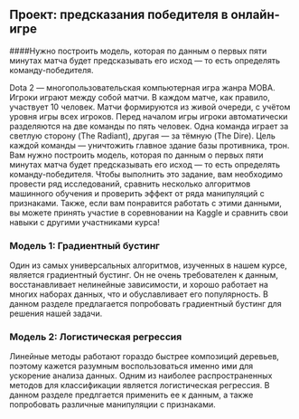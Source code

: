 Проект: предсказания победителя в онлайн-игре
---

####Нужно построить модель, которая по данным о первых пяти минутах матча будет предсказывать его исход — то есть определять команду-победителя.

Dota 2 — многопользовательская компьютерная игра жанра MOBA. Игроки играют между собой матчи. В каждом матче, как правило, участвует 10 человек. Матчи формируются из живой очереди, с учётом уровня игры всех игроков. Перед началом игры игроки автоматически разделяются на две команды по пять человек. Одна команда играет за светлую сторону (The Radiant), другая — за тёмную (The Dire). Цель каждой команды — уничтожить главное здание базы противника, трон.
Вам нужно построить модель, которая по данным о первых пяти минутах матча будет предсказывать его исход — то есть определять команду-победителя.
Чтобы выполнить это задание, вам необходимо провести ряд исследований, сравнить несколько алгоритмов машинного обучения и проверить эффект от ряда манипуляций с признаками. Также, если вам понравится работать с этими данными, вы можете принять участие в соревновании на Kaggle и сравнить свои навыки с другими участниками курса!

### Модель 1: Градиентный бустинг

Один из самых универсальных алгоритмов, изученных в нашем курсе, является градиентный бустинг. Он не очень требователен к данным, восстанавливает нелинейные зависимости, и хорошо работает на многих наборах данных, что и обуславливает его популярность. В данном разделе предлагается попробовать градиентный бустинг для решения нашей задачи.

### Модель 2: Логистическая регрессия

Линейные методы работают гораздо быстрее композиций деревьев, поэтому кажется разумным воспользоваться именно ими для ускорение анализа данных. Одним из наиболее распространенных методов для классификации является логистическая регрессия. В данном разделе предлгается применить ее к данным, а также попробовать различные манипуляции с признаками.